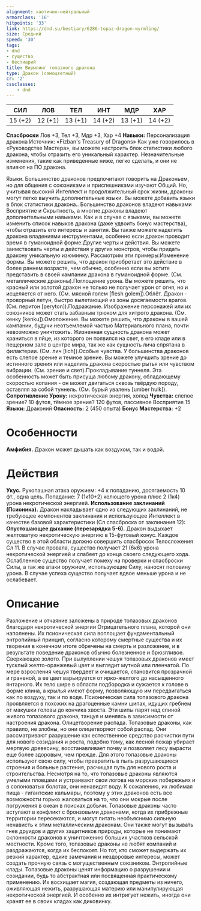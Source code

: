 ```yaml
---
alignment: хаотично-нейтральный
armorclass: '16'
hitpoints: '33'
link: https://dnd.su/bestiary/6286-topaz-dragon-wyrmling/
size: Средний
speed: '30'
tags:
- dnd
- существо
- бестиарий
title: Вирмлинг топазного дракона
type: Дракон (самоцветный)
cr: '2'
cssclasses:
    - dnd
---
```



| СИЛ | ЛОВ | ТЕЛ | ИНТ | МДР | ХАР |
|---|---|---|---|---|---|
| 15 (+2) | 12 (+1) | 13 (+1) | 14 (+2) | 13 (+1) | 14 (+2) |
**Спасброски** Лов +3, Тел +3, Мдр +3, Хар +4
**Навыки:** Персонализация дракона
Источник: «Fizban's Treasury of Dragons»
Как уже говорилось в «Руководстве Мастера», вы можете настроить блок статистики любого дракона, чтобы отразить его уникальный характер. Незначительные изменения, такие как приведенные ниже, легко сделать, и они не влияют на ПО дракона.

Языки. Большинство драконов предпочитают говорить на Драконьем, но для общения с союзниками и приспешниками изучают Общий. Но, учитывая высокий Интеллект и продолжительный срок жизни, драконы могут легко выучить дополнительные языки. Вы можете добавить языки в блок статистики дракона.. Большинство драконов владеют навыками Восприятие и Скрытность, а многие драконы владеют дополнительными навыками. Как и в случае с языками, вы можете изменить список навыков дракона (даже удвоить бонус мастерства), чтобы отразить его интересы и занятия. Вы также можете наделить дракона владениями инструментами, особенно если дракон проводит время в гуманоидной форме.Другие черты и действия. Вы можете заимствовать черты и действия у других монстров, чтобы придать дракону уникальную изюминку. Рассмотрим эти примеры:Изменение формы. Вы можете решить, что дракон приобретает это действие в более раннем возрасте, чем обычно, особенно если вы хотите представить в своей кампании дракона в гуманоидной форме. (См. металлические драконы).Поглощение урона. Вы можете решить, что красный или золотой дракон не только не получает урон от огня, но и исцеляется от него. (См. мясной голем [flesh golem]).Облёт. Дракон - проворный летун, быстро вылетающий из зоны досягаемости врагов. (См. перитон [peryton]).Подражание. Изображение персонажей или их союзников может стать забавным трюком для хитрого дракона. (См. кенку [kenku]).Омоложение. Вы можете решить, что драконы в вашей кампании, будучи неотъемлемой частью Материального плана, почти невозможно уничтожить. Жизненная сущность дракона может храниться в яйце, из которого он появился на свет, в его кладе или в пещерном зале в центре мира, так же как сущность лича спрятана в филактерии. (См. лич [lich]).Особые чувства. У большинства драконов есть слепое зрение и темное зрение. Вы можете улучшить зрение до истинного зрения или наделить дракона скоростью рытья или чувством вибрации. (См. зрение и свет).Прокладывание туннеля.  Эта особенность может быть присуща любому дракону, обладающему скоростью копания - он может двигаться сквозь твёрдую породу, оставляя за собой туннель. (См. бурый увалень [umber hulk]).
**Сопротивление Урону:** некротическая энергия, холод
**Чувства:** слепое зрение? 10 футов, тёмное зрение? 120 футов, пассивное Восприятие 15
**Языки:** Драконий
**Опасность:** 2 (450 опыта)
**Бонус Мастерства:** +2


# Особенности
**Амфибия.** Дракон может дышать как воздухом, так и водой.


# Действия
**Укус.** Рукопашная атака оружием: +4 к попаданию, досягаемость 10 фт., одна цель. Попадание: 7 (1к10+2) колющего урона плюс 2 (1к4) урона некротической энергией.
**Использование заклинаний (Псионика).** Дракон накладывает одно из следующих заклинаний, не требующее компонентов заклинания и использующее Интеллект в качестве базовой характеристики (Сл спасброска от заклинания 12):
**Опустошающее дыхание (перезарядка 5-6).** Дракон выдыхает желтоватую некротическую энергию в 15-футовый конус. Каждое существо в этой области должно совершить спасбросок Телосложения Сл 11. В случае провала, существо получает 21 (6к6) урона некротической энергией и слабеет до конца своего следующего хода. Ослабленное существо получает помеху на проверки и спасброски Силы, а так же атаки оружием, использующие Силу, наносят половину урона. В случае успеха существо получает вдвое меньше урона и не ослабевает.


# Описание
Разложение и отчаяние заложены в природе топазовых драконов благодаря некротической энергии Отрицательного плана, которой они наполнены. Их псионическая сила воплощает фундаментальный энтропийный принцип, согласно которому смертные существа и их творения в конечном итоге обречены на смерть и разложение, и в результате поведение драконов обычно болезненное и брюзгливое. Сверкающее золото. При вылуплении чешуя топазовых драконов имеет тусклый желто-оранжевый цвет и выглядит мутной или пленчатой. По мере взросления чешуя твердеет и очищается, становится прозрачной и граненой, а ее цвет варьируется от ярко-желтого до насыщенного янтарного. Их тело шире в области подбородка и сужается к голове в форме клина, а крылья имеют форму, позволяющую им передвигаться как по воздуху, так и по воде. Псионическая сила топазового дракона проявляется в похожих на драгоценные камни шипах, идущих гребнем от макушки головы до кончика хвоста. Эти шипы парят над спиной живого топазового дракона, танцуя и меняясь в зависимости от настроения дракона. Олицетворение распада. Топазовые драконы, как правило, не злобны, но они олицетворяют собой распад. Они рассматривают разрушение как естественное средство расчистки пути для нового созидания и роста, подобно тому, как лесной пожар убирает мертвую древесину, восстанавливает почву и позволяет лесу вырасти еще более здоровым, чем прежде. Для этого топазовые драконы используют свою силу, чтобы превратить в пыль разрушающиеся строения и больные растения, расчищая путь для нового роста и строительства. Несмотря на то, что топазовые драконы являются умелыми пловцами и устраивают свои логова на морских побережьях и в солоноватых болотах, они ненавидят воду. К сожалению, их любимая пища - гигантские кальмары, поэтому у этих драконов есть все возможности горько жаловаться на то, что они мокрые после погружения в океан в поисках добычи. Топазовые драконы часто вступают в конфликт с бронзовыми драконами, когда их прибрежные территории пересекаются, и могут питать необъяснимо сильную ненависть к этим металлическим драконам. Они также могут вызывать гнев друидов и других защитников природы, которые не понимают склонности драконов к уничтожению больших участков сельской местности. Кроме того, топазовые драконы не любят компаний и раздражаются, когда их беспокоят. Но тот, кто сможет выдержать их резкий характер, едкие замечания и нездоровые интересы, может создать прочную связь с могущественным союзником. Энтропийные клады. Топазовые драконы ценят информацию о разрушении и созидании, будь то абстрактная или посвященная практическому применению. Их восхищает магия, создающая предметы из ничего, оживляющая нежить, разрушающая материю или манипулирующая некротической энергией. И особенно их интригует нежить, иногда они хранят ее в своих кладах как диковинку.
